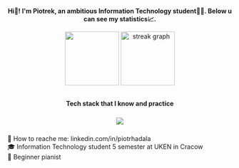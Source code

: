 <p align="center"><b>Hi👋! I'm Piotrek, an ambitious Information Technology student👨‍💻. Below u can see my statistics📈.</b></p>
<div align="center">
  <img src="https://github-readme-stats.vercel.app/api/top-langs/?username=hadala-p&layout=compact&theme=dark" height="121"/>
  <img src="https://streak-stats.demolab.com?user=hadala-p&locale=en&mode=daily&theme=dark&hide_border=true&date_format=j M[ Y]" height="121" alt="streak graph"  />
</div>

##

<p align="center"><b>Tech stack that I know and practice</b></p>

###

<p align="center">
  <a href="https://skillicons.dev">
    <img src="https://skillicons.dev/icons?i=java,spring,docker,mysql,git,linux,php,html,css,maven,python" />
  </a>
</p>

###

:speech_balloon: How to reache me: linkedin.com/in/piotrhadala<br>
:mortar_board: Information Technology student 5 semester at UKEN in Cracow<br>
:musical_keyboard: Beginner pianist

